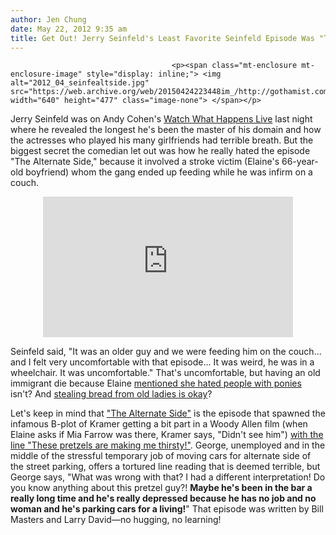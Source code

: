 ```yaml
---
author: Jen Chung
date: May 22, 2012 9:35 am
title: Get Out! Jerry Seinfeld's Least Favorite Seinfeld Episode Was "The Alternate Side"
---
```


	
										<p><span class="mt-enclosure mt-enclosure-image" style="display: inline;"> <img alt="2012_04_seinfealtside.jpg" src="https://web.archive.org/web/20150424223448im_/http://gothamist.com/attachments/jen/2012_04_seinfealtside.jpg" width="640" height="477" class="image-none"> </span></p>

<p>Jerry Seinfeld was on Andy Cohen&apos;s <a href="https://web.archive.org/web/20150424223448/http://www.bravotv.com/watch-what-happens-live/season-6">Watch What Happens Live</a> last night where he revealed the longest he&apos;s been the master of his domain and how the actresses who played his many girlfriends had terrible breath.  But the biggest secret the comedian let out was how he really hated the episode &quot;The Alternate Side,&quot; because it involved a stroke victim (Elaine&apos;s 66-year-old boyfriend) whom the gang ended up feeding while he was infirm on a couch.</p>

<center><iframe width="400" height="225" frameborder="0" scrolling="no" src="https://web.archive.org/web/20150424223448if_/http://www.bravotv.com/video/embed/?/_vid18486130"></iframe></center>

<p>Seinfeld said, &quot;It was an older guy and we were feeding him on the couch... and I felt very uncomfortable with that episode... It was weird, he was in a wheelchair. It was uncomfortable.&quot; That&apos;s uncomfortable, but having an old immigrant die because Elaine <a href="https://web.archive.org/web/20150424223448/http://www.seinfeldscripts.com/ThePonyRemark.htm">mentioned she hated people with ponies</a> isn&apos;t? And <a href="https://web.archive.org/web/20150424223448/http://www.seinfeldscripts.com/TheRye.htm">stealing bread from old ladies is okay</a>?</p>

<p>Let&apos;s keep in mind that <a href="https://web.archive.org/web/20150424223448/http://www.seinfeldscripts.com/TheAlternateSide.htm">&quot;The Alternate Side&quot;</a> is the episode that spawned the infamous B-plot of Kramer getting a bit part in a Woody Allen film (when Elaine asks if Mia Farrow was there, Kramer says, &quot;Didn&apos;t see him&quot;) <a href="https://web.archive.org/web/20150424223448/http://www.youtube.com/watch?v=su_o4Nvmr_M">with the line &quot;These pretzels are making me thirsty!&quot;</a>.  George, unemployed and in the middle of the stressful temporary job of moving cars for alternate side of the street parking, offers a tortured line reading that is deemed terrible, but George says, &quot;What was wrong with that? I had a different interpretation! Do you know anything about this pretzel guy?! <strong>Maybe he&apos;s been in the bar a really long time and he&apos;s really depressed because he has no job and no woman and he&apos;s parking cars for a living!</strong>&quot;  That episode was written by Bill Masters and Larry David&#x2014;no hugging, no learning!</p>					
										
									
				